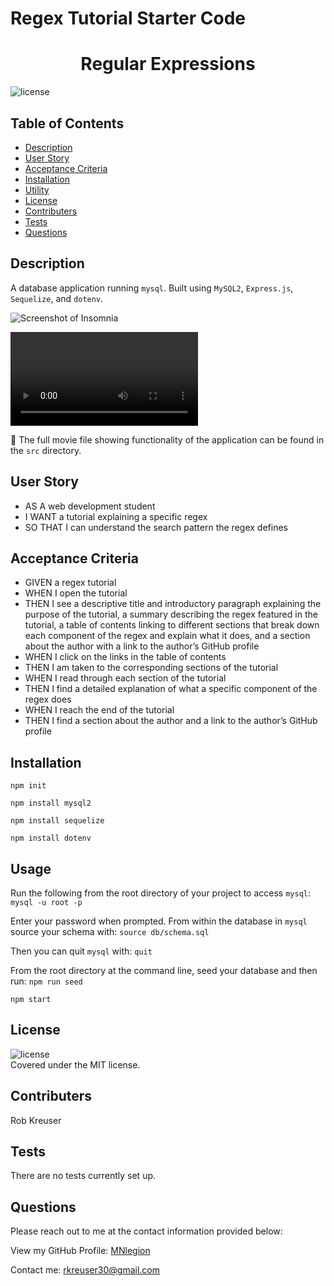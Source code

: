 # Regex Tutorial Starter Code

<h1 align='center'>Regular Expressions</h1>

![license](https://img.shields.io/badge/license-MIT-informational)

## Table of Contents
- [Description](#description)
- [User Story](#user-story)
- [Acceptance Criteria](#acceptance-criteria)
- [Installation](#install)
- [Utility](#utility)
- [License](#license)
- [Contributers](#contributers)
- [Tests](#tests)
- [Questions](#questions)

## Description
A database application running `mysql`. Built using `MySQL2`, `Express.js`, `Sequelize`, and `dotenv`.

![Screenshot of Insomnia](./src/Screenshot%202022-06-05%20184216.png)

![Video walkthrough of routes](./src/Untitled_%20Jun%205%2C%202022%207_05%20PM.webm)
  
🎥 The full movie file showing functionality of the application can be found in the `src` directory.

## User Story
- AS A web development student
- I WANT a tutorial explaining a specific regex
- SO THAT I can understand the search pattern the regex defines

## Acceptance Criteria
- GIVEN a regex tutorial
- WHEN I open the tutorial
- THEN I see a descriptive title and introductory paragraph explaining the purpose of the tutorial, a summary describing the regex featured in the tutorial, a table of contents linking to       different sections that break down each component of the regex and explain what it does, and a section about the author with a link to the author’s GitHub profile
- WHEN I click on the links in the table of contents
- THEN I am taken to the corresponding sections of the tutorial
- WHEN I read through each section of the tutorial
- THEN I find a detailed explanation of what a specific component of the regex does
- WHEN I reach the end of the tutorial
- THEN I find a section about the author and a link to the author’s GitHub profile

## Installation
`npm init`

`npm install mysql2`

`npm install sequelize`

`npm install dotenv`

## Usage
Run the following from the root directory of your project to access `mysql`:
`mysql -u root -p`

Enter your password when prompted. From within the database in `mysql` source your schema with:
`source db/schema.sql`

Then you can quit `mysql` with:
`quit`

From the root directory at the command line, seed your database and then run:
`npm run seed`
  
`npm start`

## License
![license](https://img.shields.io/badge/license-MIT-informational)
  <br />
Covered under the MIT license.

## Contributers
Rob Kreuser

## Tests
There are no tests currently set up.

## Questions
Please reach out to me at the contact information provided below:

View my GitHub Profile: [MNlegion](https://github.com/MNlegion)

Contact me: rkreuser30@gmail.com